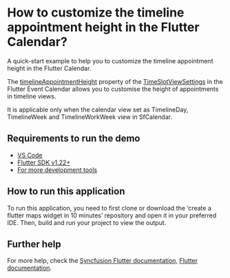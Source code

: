 # How to customize the timeline appointment height in the Flutter Calendar?

A quick-start example to help you to customize the timeline appointment height in the Flutter Calendar.

The [timelineAppointmentHeight](https://help.syncfusion.com/flutter/calendar/timeslot-views#timeline-appointment-height) property of the [TimeSlotViewSettings](https://pub.dev/documentation/syncfusion_flutter_calendar/latest/calendar/TimeSlotViewSettings/TimeSlotViewSettings.html) in the Flutter Event Calendar allows you to customise the height of appointments in timeline views.

 It is applicable only when the calendar view set as TimelineDay, TimelineWeek and TimelineWorkWeek view in SfCalendar.

## Requirements to run the demo
* [VS Code](https://code.visualstudio.com/download)
* [Flutter SDK v1.22+](https://flutter.dev/docs/development/tools/sdk/overview)
* [For more development tools](https://flutter.dev/docs/development/tools/devtools/overview)

## How to run this application
To run this application, you need to first clone or download the ‘create a flutter maps widget in 10 minutes’ repository and open it in your preferred IDE. Then, build and run your project to view the output.

## Further help
For more help, check the [Syncfusion Flutter documentation](https://help.syncfusion.com/flutter/introduction/overview),
 [Flutter documentation](https://flutter.dev/docs/get-started/install).